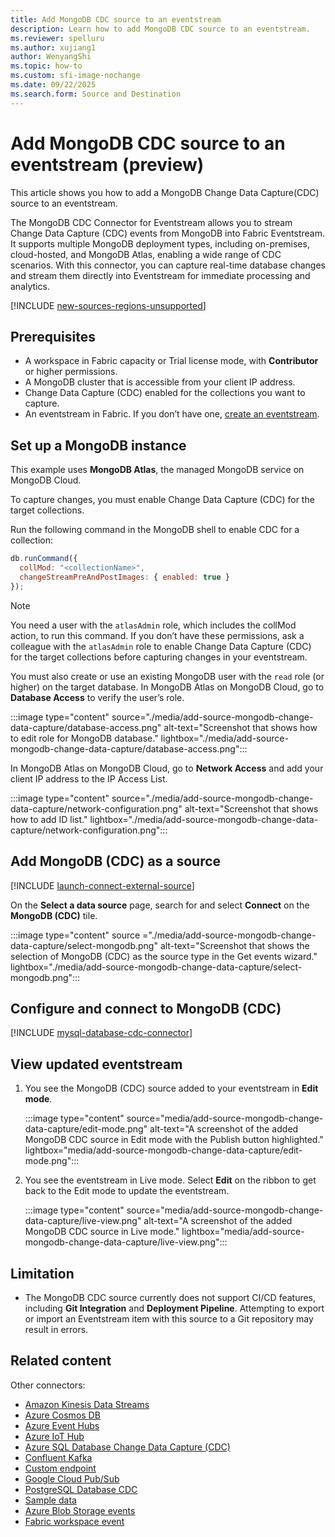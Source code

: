 ```yaml
---
title: Add MongoDB CDC source to an eventstream
description: Learn how to add MongoDB CDC source to an eventstream.
ms.reviewer: spelluru
ms.author: xujiang1
author: WenyangShi
ms.topic: how-to
ms.custom: sfi-image-nochange
ms.date: 09/22/2025
ms.search.form: Source and Destination
---
```


# Add MongoDB CDC source to an eventstream (preview)

This article shows you how to add a MongoDB Change Data Capture(CDC) source to an eventstream.

The MongoDB CDC Connector for Eventstream allows you to stream Change Data Capture (CDC) events from MongoDB into Fabric Eventstream. It supports multiple MongoDB deployment types, including on-premises, cloud-hosted, and MongoDB Atlas, enabling a wide range of CDC scenarios. With this connector, you can capture real-time database changes and stream them directly into Eventstream for immediate processing and analytics.

[!INCLUDE [new-sources-regions-unsupported](./includes/new-sources-regions-unsupported.md)]

## Prerequisites

- A workspace in Fabric capacity or Trial license mode, with **Contributor** or higher permissions.  
- A MongoDB cluster that is accessible from your client IP address.  
- Change Data Capture (CDC) enabled for the collections you want to capture.  
- An eventstream in Fabric. If you don’t have one, [create an eventstream](create-manage-an-eventstream.md).  

## Set up a MongoDB instance

This example uses **MongoDB Atlas**, the managed MongoDB service on MongoDB Cloud. 

To capture changes, you must enable Change Data Capture (CDC) for the target collections.

Run the following command in the MongoDB shell to enable CDC for a collection:

```javascript
db.runCommand({
  collMod: "<collectionName>",
  changeStreamPreAndPostImages: { enabled: true }
});
```
> [!NOTE]
> You need a user with the `atlasAdmin` role, which includes the collMod action, to run this command. If you don’t have these permissions, ask a colleague with the `atlasAdmin` role to enable Change Data Capture (CDC) for the target collections before capturing changes in your eventstream.

You must also create or use an existing MongoDB user with the `read` role (or higher) on the target database. In MongoDB Atlas on MongoDB Cloud, go to **Database Access** to verify the user’s role.

:::image type="content" source="./media/add-source-mongodb-change-data-capture/database-access.png" alt-text="Screenshot that shows how to edit role for MongoDB database." lightbox="./media/add-source-mongodb-change-data-capture/database-access.png":::

In MongoDB Atlas on MongoDB Cloud, go to **Network Access** and add your client IP address to the IP Access List.

:::image type="content" source="./media/add-source-mongodb-change-data-capture/network-configuration.png" alt-text="Screenshot that shows how to add ID list." lightbox="./media/add-source-mongodb-change-data-capture/network-configuration.png":::

## Add MongoDB (CDC) as a source
[!INCLUDE [launch-connect-external-source](./includes/launch-connect-external-source.md)]

On the **Select a data source** page, search for and select **Connect** on the **MongoDB (CDC)** tile.

:::image type="content" source  ="./media/add-source-mongodb-change-data-capture/select-mongodb.png" alt-text="Screenshot that shows the selection of MongoDB (CDC) as the source type in the Get events wizard." lightbox="./media/add-source-mongodb-change-data-capture/select-mongodb.png":::

## Configure and connect to MongoDB (CDC) 

[!INCLUDE [mysql-database-cdc-connector](./includes/mongodb-change-data-capture-connector.md)]

## View updated eventstream
1. You see the MongoDB (CDC) source added to your eventstream in **Edit mode**.

    :::image type="content" source="media/add-source-mongodb-change-data-capture/edit-mode.png" alt-text="A screenshot of the added MongoDB CDC source in Edit mode with the Publish button highlighted." lightbox="media/add-source-mongodb-change-data-capture/edit-mode.png":::
1. You see the eventstream in Live mode. Select **Edit** on the ribbon to get back to the Edit mode to update the eventstream.

    :::image type="content" source="media/add-source-mongodb-change-data-capture/live-view.png" alt-text="A screenshot of the added MongoDB CDC source in Live mode." lightbox="media/add-source-mongodb-change-data-capture/live-view.png":::

## Limitation
* The MongoDB CDC source currently does not support CI/CD features, including **Git Integration** and **Deployment Pipeline**. Attempting to export or import an Eventstream item with this source to a Git repository may result in errors.    


## Related content

Other connectors:

- [Amazon Kinesis Data Streams](add-source-amazon-kinesis-data-streams.md)
- [Azure Cosmos DB](add-source-azure-cosmos-db-change-data-capture.md)
- [Azure Event Hubs](add-source-azure-event-hubs.md)
- [Azure IoT Hub](add-source-azure-iot-hub.md)
- [Azure SQL Database Change Data Capture (CDC)](add-source-azure-sql-database-change-data-capture.md)
- [Confluent Kafka](add-source-confluent-kafka.md)
- [Custom endpoint](add-source-custom-app.md)
- [Google Cloud Pub/Sub](add-source-google-cloud-pub-sub.md) 
- [PostgreSQL Database CDC](add-source-postgresql-database-change-data-capture.md)
- [Sample data](add-source-sample-data.md)
- [Azure Blob Storage events](add-source-azure-blob-storage.md)
- [Fabric workspace event](add-source-fabric-workspace.md)
